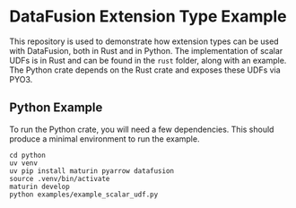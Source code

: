 # DataFusion Extension Type Example

This repository is used to demonstrate how extension types can be used with
DataFusion, both in Rust and in Python. The implementation of scalar UDFs
is in Rust and can be found in the `rust` folder, along with an example. The
Python crate depends on the Rust crate and exposes these UDFs via PYO3.

## Python Example

To run the Python crate, you will need a few dependencies. This should produce
a minimal environment to run the example.

```shell
cd python
uv venv
uv pip install maturin pyarrow datafusion
source .venv/bin/activate
maturin develop
python examples/example_scalar_udf.py
```